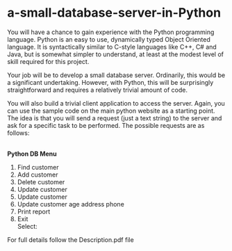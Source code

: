 # a-small-database-server-in-Python
<p>You will have a chance to gain experience with the Python programming language. Python is an easy to use, dynamically typed Object Oriented language. It is syntactically similar to C-style languages like C++, C# and Java, but is somewhat simpler to understand, at least at the modest level of skill required for this project.</p>

<p>Your job will be to develop a small database server. Ordinarily, this would be a significant undertaking. However, with Python, this will be surprisingly straightforward and requires a relatively trivial amount of code.</p>

<p>
You will also build a trivial client application to access the server. Again, you can use the sample code on the main python website as a starting point. The idea is that you will send a request (just a text string) to the server and ask for a specific task to be performed. The possible requests are as follows:</p>
<br><b>Python DB Menu</b><br></n>
<ol>
  <li> Find customer</li> 
  <li> Add customer</li>
  <li> Delete customer</li> 
  <li> Update customer</li> 
  <li> Update customer</li> 
  <li> Update customer age address phone</li>
  <li> Print report</li>
  <li> Exit</li>
Select:<br></n></ol>
  
  <p>For full details follow the Description.pdf file
